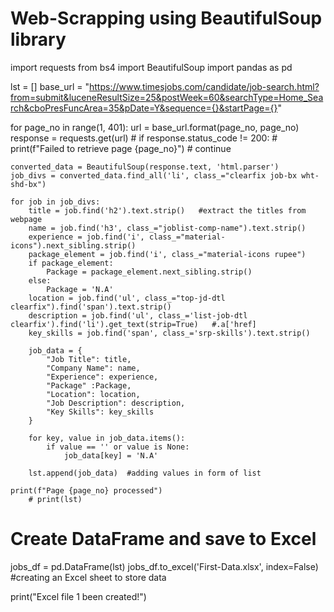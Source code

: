 # Web-Scrapping using BeautifulSoup library

import requests
from bs4 import BeautifulSoup
import pandas as pd

lst = []
base_url = "https://www.timesjobs.com/candidate/job-search.html?from=submit&luceneResultSize=25&postWeek=60&searchType=Home_Search&cboPresFuncArea=35&pDate=Y&sequence={}&startPage={}"

for page_no in range(1, 401):
    url = base_url.format(page_no, page_no)
    response = requests.get(url)
    # if response.status_code != 200:
    #     print(f"Failed to retrieve page {page_no}")
    #     continue
    
    converted_data = BeautifulSoup(response.text, 'html.parser')
    job_divs = converted_data.find_all('li', class_="clearfix job-bx wht-shd-bx")

    for job in job_divs:
        title = job.find('h2').text.strip()   #extract the titles from webpage
        name = job.find('h3', class_="joblist-comp-name").text.strip()
        experience = job.find('i', class_="material-icons").next_sibling.strip()
        package_element = job.find('i', class_="material-icons rupee")
        if package_element:
            Package = package_element.next_sibling.strip()
        else:
            Package = 'N.A'
        location = job.find('ul', class_="top-jd-dtl clearfix").find('span').text.strip()
        description = job.find('ul', class_='list-job-dtl clearfix').find('li').get_text(strip=True)   #.a['href]
        key_skills = job.find('span', class_='srp-skills').text.strip()

        job_data = {
            "Job Title": title,
            "Company Name": name,
            "Experience": experience,
            "Package" :Package,
            "Location": location,
            "Job Description": description,
            "Key Skills": key_skills
        }

        for key, value in job_data.items():
            if value == '' or value is None:
                job_data[key] = 'N.A'

        lst.append(job_data)  #adding values in form of list

    print(f"Page {page_no} processed")
        # print(lst)
# Create DataFrame and save to Excel
jobs_df = pd.DataFrame(lst)
jobs_df.to_excel('First-Data.xlsx', index=False) #creating an Excel sheet to store data

print("Excel file 1 been created!")

